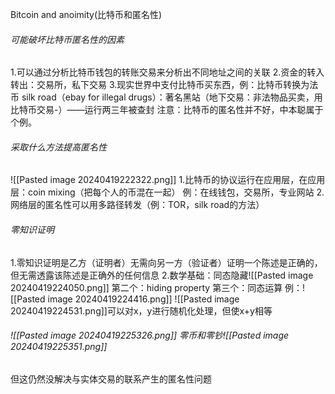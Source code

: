 Bitcoin and anoimity(比特币和匿名性)
###### 可能破坏比特币匿名性的因素
1.可以通过分析比特币钱包的转账交易来分析出不同地址之间的关联
2.资金的转入转出：交易所，私下交易
3.现实世界中支付比特币买东西，例：比特币转换为法币
silk road（ebay for illegal drugs）：著名黑站（地下交易：非法物品买卖，用比特币交易-）——运行两三年被查封
注意：比特币的匿名性并不好，中本聪属于个例。
###### 采取什么方法提高匿名性
![[Pasted image 20240419222322.png]]
1.比特币的协议运行在应用层，在应用层：coin mixing（把每个人的币混在一起） 例：在线钱包，交易所，专业网站
2.网络层的匿名性可以用多路径转发（例：TOR，silk road的方法）
###### 零知识证明
1.零知识证明是乙方（证明者）无需向另一方（验证者）证明一个陈述是正确的，但无需透露该陈述是正确外的任何信息
2.数学基础：同态隐藏![[Pasted image 20240419224050.png]]
第二个：hiding property      第三个：同态运算
例：![[Pasted image 20240419224416.png]] ![[Pasted image 20240419224531.png]]可以对x，y进行随机化处理，但使x+y相等
###### ![[Pasted image 20240419225326.png]] 零币和零钞![[Pasted image 20240419225351.png]]
 但这仍然没解决与实体交易的联系产生的匿名性问题